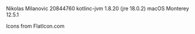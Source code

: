 Nikolas Milanovic
20844760
kotlinc-jvm 1.8.20 (jre 18.0.2)
macOS Monterey 12.5.1



Icons from FlatIcon.com
